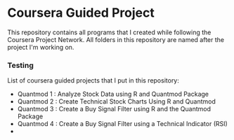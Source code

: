 # Coursera Guided Project
This repository contains all programs that I created while following the Coursera Project Network. All folders in this repository are named after the project I'm working on.

### Testing
List of coursera guided projects that I put in this repository:

- Quantmod 1 : Analyze Stock Data using R and Quantmod Package
- Quantmod 2 : Create Technical Stock Charts Using R and Quantmod
- Quantmod 3 : Create a Buy Signal Filter using R and the Quantmod Package
- Quantmod 4 : Create a Buy Signal Filter using a Technical Indicator (RSI)
-

